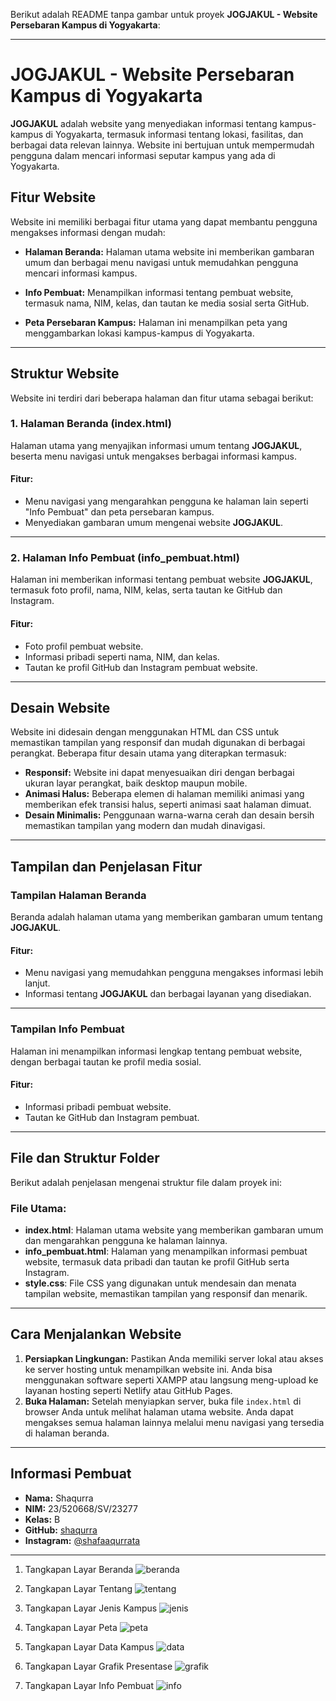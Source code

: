 Berikut adalah README tanpa gambar untuk proyek **JOGJAKUL - Website Persebaran Kampus di Yogyakarta**:

---

# **JOGJAKUL - Website Persebaran Kampus di Yogyakarta**

**JOGJAKUL** adalah website yang menyediakan informasi tentang kampus-kampus di Yogyakarta, termasuk informasi tentang lokasi, fasilitas, dan berbagai data relevan lainnya. Website ini bertujuan untuk mempermudah pengguna dalam mencari informasi seputar kampus yang ada di Yogyakarta.

## **Fitur Website**
Website ini memiliki berbagai fitur utama yang dapat membantu pengguna mengakses informasi dengan mudah:

- **Halaman Beranda:** Halaman utama website ini memberikan gambaran umum dan berbagai menu navigasi untuk memudahkan pengguna mencari informasi kampus.
- **Info Pembuat:** Menampilkan informasi tentang pembuat website, termasuk nama, NIM, kelas, dan tautan ke media sosial serta GitHub.

- **Peta Persebaran Kampus:** Halaman ini menampilkan peta yang menggambarkan lokasi kampus-kampus di Yogyakarta.

---

## **Struktur Website**
Website ini terdiri dari beberapa halaman dan fitur utama sebagai berikut:

### **1. Halaman Beranda (index.html)**
Halaman utama yang menyajikan informasi umum tentang **JOGJAKUL**, beserta menu navigasi untuk mengakses berbagai informasi kampus.

#### **Fitur:**
- Menu navigasi yang mengarahkan pengguna ke halaman lain seperti "Info Pembuat" dan peta persebaran kampus.
- Menyediakan gambaran umum mengenai website **JOGJAKUL**.

---

### **2. Halaman Info Pembuat (info_pembuat.html)**
Halaman ini memberikan informasi tentang pembuat website **JOGJAKUL**, termasuk foto profil, nama, NIM, kelas, serta tautan ke GitHub dan Instagram.

#### **Fitur:**
- Foto profil pembuat website.
- Informasi pribadi seperti nama, NIM, dan kelas.
- Tautan ke profil GitHub dan Instagram pembuat website.

---

## **Desain Website**
Website ini didesain dengan menggunakan HTML dan CSS untuk memastikan tampilan yang responsif dan mudah digunakan di berbagai perangkat. Beberapa fitur desain utama yang diterapkan termasuk:

- **Responsif:** Website ini dapat menyesuaikan diri dengan berbagai ukuran layar perangkat, baik desktop maupun mobile.
- **Animasi Halus:** Beberapa elemen di halaman memiliki animasi yang memberikan efek transisi halus, seperti animasi saat halaman dimuat.
- **Desain Minimalis:** Penggunaan warna-warna cerah dan desain bersih memastikan tampilan yang modern dan mudah dinavigasi.

---

## **Tampilan dan Penjelasan Fitur**

### **Tampilan Halaman Beranda**
Beranda adalah halaman utama yang memberikan gambaran umum tentang **JOGJAKUL**.

#### **Fitur:**
- Menu navigasi yang memudahkan pengguna mengakses informasi lebih lanjut.
- Informasi tentang **JOGJAKUL** dan berbagai layanan yang disediakan.

---

### **Tampilan Info Pembuat**
Halaman ini menampilkan informasi lengkap tentang pembuat website, dengan berbagai tautan ke profil media sosial.

#### **Fitur:**
- Informasi pribadi pembuat website.
- Tautan ke GitHub dan Instagram pembuat.

---

## **File dan Struktur Folder**
Berikut adalah penjelasan mengenai struktur file dalam proyek ini:

### **File Utama:**
- **index.html**: Halaman utama website yang memberikan gambaran umum dan mengarahkan pengguna ke halaman lainnya.
- **info_pembuat.html**: Halaman yang menampilkan informasi pembuat website, termasuk data pribadi dan tautan ke profil GitHub serta Instagram.
- **style.css**: File CSS yang digunakan untuk mendesain dan menata tampilan website, memastikan tampilan yang responsif dan menarik.

---

## **Cara Menjalankan Website**
1. **Persiapkan Lingkungan:** Pastikan Anda memiliki server lokal atau akses ke server hosting untuk menampilkan website ini. Anda bisa menggunakan software seperti XAMPP atau langsung meng-upload ke layanan hosting seperti Netlify atau GitHub Pages.
2. **Buka Halaman:** Setelah menyiapkan server, buka file `index.html` di browser Anda untuk melihat halaman utama website. Anda dapat mengakses semua halaman lainnya melalui menu navigasi yang tersedia di halaman beranda.

---

## **Informasi Pembuat**
- **Nama:** Shaqurra
- **NIM:** 23/520668/SV/23277
- **Kelas:** B
- **GitHub:** [shaqurra](https://github.com/shaqurra)
- **Instagram:** [@shafaaqurrata](https://www.instagram.com/shafaaqurrata)

---
1. Tangkapan Layar Beranda
   ![beranda](https://github.com/user-attachments/assets/fd906f12-55ee-47ba-8124-11033be59fc7)

3. Tangkapan Layar Tentang
   ![tentang](https://github.com/user-attachments/assets/55a8ad8e-e15d-4584-9199-7d9e69bc207e)

5. Tangkapan Layar Jenis Kampus
   ![jenis](https://github.com/user-attachments/assets/aa0dc457-d988-42c7-b76a-817988bd74c8)

7. Tangkapan Layar Peta
   ![peta](https://github.com/user-attachments/assets/148a4b1f-1c4f-4620-949b-d5a768527dc7)

9. Tangkapan Layar Data Kampus
   ![data](https://github.com/user-attachments/assets/bea92256-d51b-4f9a-9b36-a32b7a226261)

10. Tangkapan Layar Grafik Presentase
    ![grafik](https://github.com/user-attachments/assets/3c4e782a-a4d8-4afb-a327-f273cd9143ba)

12. Tangkapan Layar Info Pembuat
    ![info](https://github.com/user-attachments/assets/07a378b5-73d1-4659-b490-ffec3e9b0aa2)
